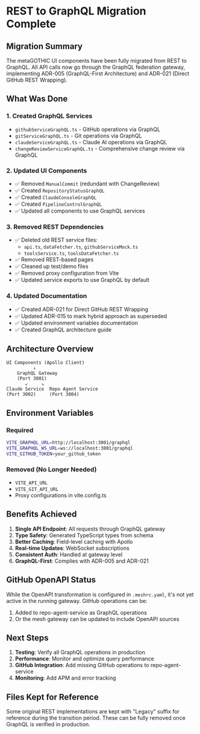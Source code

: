 # REST to GraphQL Migration Complete

## Migration Summary

The metaGOTHIC UI components have been fully migrated from REST to GraphQL. All API calls now go through the GraphQL federation gateway, implementing ADR-005 (GraphQL-First Architecture) and ADR-021 (Direct GitHub REST Wrapping).

## What Was Done

### 1. Created GraphQL Services
- `githubServiceGraphQL.ts` - GitHub operations via GraphQL
- `gitServiceGraphQL.ts` - Git operations via GraphQL  
- `claudeServiceGraphQL.ts` - Claude AI operations via GraphQL
- `changeReviewServiceGraphQL.ts` - Comprehensive change review via GraphQL

### 2. Updated UI Components
- ✅ Removed `ManualCommit` (redundant with ChangeReview)
- ✅ Created `RepositoryStatusGraphQL` 
- ✅ Created `ClaudeConsoleGraphQL`
- ✅ Created `PipelineControlGraphQL`
- ✅ Updated all components to use GraphQL services

### 3. Removed REST Dependencies
- ✅ Deleted old REST service files:
  - `api.ts`, `dataFetcher.ts`, `githubServiceMock.ts`
  - `toolsService.ts`, `toolsDataFetcher.ts`
- ✅ Removed REST-based pages
- ✅ Cleaned up test/demo files
- ✅ Removed proxy configuration from Vite
- ✅ Updated service exports to use GraphQL by default

### 4. Updated Documentation
- ✅ Created ADR-021 for Direct GitHub REST Wrapping
- ✅ Updated ADR-015 to mark hybrid approach as superseded
- ✅ Updated environment variables documentation
- ✅ Created GraphQL architecture guide

## Architecture Overview

```
UI Components (Apollo Client)
          ↓
    GraphQL Gateway
    (Port 3001)
       ↙     ↘
Claude Service  Repo Agent Service
(Port 3002)     (Port 3004)
```

## Environment Variables

### Required
```bash
VITE_GRAPHQL_URL=http://localhost:3001/graphql
VITE_GRAPHQL_WS_URL=ws://localhost:3001/graphql
VITE_GITHUB_TOKEN=your_github_token
```

### Removed (No Longer Needed)
- `VITE_API_URL`
- `VITE_GIT_API_URL`
- Proxy configurations in vite.config.ts

## Benefits Achieved

1. **Single API Endpoint**: All requests through GraphQL gateway
2. **Type Safety**: Generated TypeScript types from schema
3. **Better Caching**: Field-level caching with Apollo
4. **Real-time Updates**: WebSocket subscriptions
5. **Consistent Auth**: Handled at gateway level
6. **GraphQL-First**: Complies with ADR-005 and ADR-021

## GitHub OpenAPI Status

While the OpenAPI transformation is configured in `.meshrc.yaml`, it's not yet active in the running gateway. GitHub operations can be:
1. Added to repo-agent-service as GraphQL operations
2. Or the mesh gateway can be updated to include OpenAPI sources

## Next Steps

1. **Testing**: Verify all GraphQL operations in production
2. **Performance**: Monitor and optimize query performance
3. **GitHub Integration**: Add missing GitHub operations to repo-agent-service
4. **Monitoring**: Add APM and error tracking

## Files Kept for Reference

Some original REST implementations are kept with "Legacy" suffix for reference during the transition period. These can be fully removed once GraphQL is verified in production.